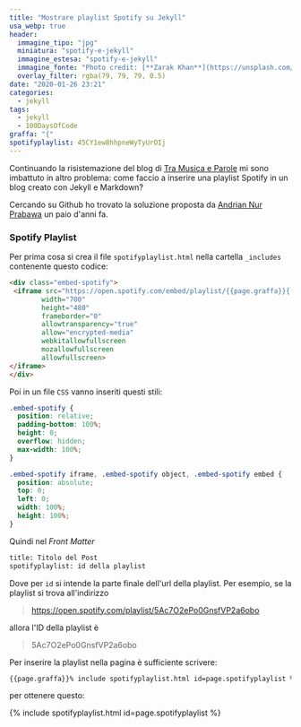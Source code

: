 ```yaml
---
title: "Mostrare playlist Spotify su Jekyll"
usa_webp: true
header:
  immagine_tipo: "jpg"
  miniatura: "spotify-e-jekyll"
  immagine_estesa: "spotify-e-jekyll"
  immagine_fonte: "Photo credit: [**Zarak Khan**](https://unsplash.com/@zarakvg)"
  overlay_filter: rgba(79, 79, 79, 0.5)
date: "2020-01-26 23:21"
categories:
  - jekyll
tags:
  - jekyll
  - 100DaysOfCode
graffa: "{"
spotifyplaylist: 45CY1ew8hhpneWyTyUrOIj
---
```


Continuando la risistemazione del blog di [Tra Musica e Parole](https://el3um4s.github.io/tra-musica-e-parole/) mi sono imbattuto in altro problema: come faccio a inserire una playlist Spotify in un blog creato con Jekyll e Markdown?

Cercando su Github ho trovato la soluzione proposta da [Andrian Nur Prabawa](https://github.com/andriannp/spotify-embed-on-Jekyll) un paio d'anni fa.

### Spotify Playlist

Per prima cosa si crea il file `spotifyplaylist.html` nella cartella `_includes` contenente questo codice:

~~~html
<div class="embed-spotify">
 <iframe src="https://open.spotify.com/embed/playlist/{{page.graffa}}{ include.id }}"
        width="700"
        height="480"
        frameborder="0"
        allowtransparency="true"
        allow="encrypted-media"
        webkitallowfullscreen
        mozallowfullscreen
        allowfullscreen>
</iframe>
</div>
~~~

Poi in un file `CSS` vanno inseriti questi stili:

~~~css
.embed-spotify {
  position: relative;
  padding-bottom: 100%;
  height: 0;
  overflow: hidden;
  max-width: 100%;
}

.embed-spotify iframe, .embed-spotify object, .embed-spotify embed {
  position: absolute;
  top: 0;
  left: 0;
  width: 100%;
  height: 100%;
}
~~~

Quindi nel _Front Matter_

~~~html
title: Titolo del Post
spotifyplaylist: id della playlist
~~~

Dove per `id` si intende la parte finale dell'url della playlist. Per esempio, se la playlist si trova all'indirizzo

> https://open.spotify.com/playlist/5Ac7O2ePo0GnsfVP2a6obo

allora l'ID della playlist è

> 5Ac7O2ePo0GnsfVP2a6obo

Per inserire la playlist nella pagina è sufficiente scrivere:

~~~html
{{page.graffa}}% include spotifyplaylist.html id=page.spotifyplaylist %}
~~~

per ottenere questo:

{% include spotifyplaylist.html id=page.spotifyplaylist %}
